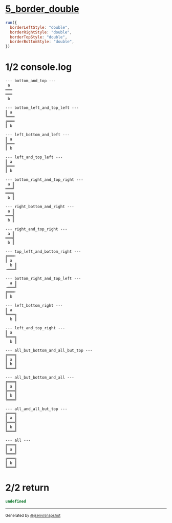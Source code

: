 # [5_border_double](../../table_2_cells_same_column.test.mjs#L154)

```js
run({
  borderLeftStyle: "double",
  borderRightStyle: "double",
  borderTopStyle: "double",
  borderBottomStyle: "double",
})
```

# 1/2 console.log

```console
--- bottom_and_top ---
 a 
═══
═══
 b 

--- bottom_left_and_top_left ---
║ a 
╚═══
╔═══
║ b 

--- left_bottom_and_left ---
║ a 
╠═══
║ b 

--- left_and_top_left ---
║ a 
╠═══
║ b 

--- bottom_right_and_top_right ---
 a ║
═══╝
═══╗
 b ║

--- right_bottom_and_right ---
 a ║
═══╣
 b ║

--- right_and_top_right ---
 a ║
═══╣
 b ║

--- top_left_and_bottom_right ---
╔═══╴
║ a  
  b ║
╶═══╝

--- bottom_right_and_top_left ---
  a ║
╶═══╝
╔═══╴
║ b  

--- left_bottom_right ---
║ a  
╚═══╗
  b ║

--- left_and_top_right ---
║ a  
╚═══╗
  b ║

--- all_but_bottom_and_all_but_top ---
╔═══╗
║ a ║
║ b ║
╚═══╝

--- all_but_bottom_and_all ---
╔═══╗
║ a ║
╠═══╣
║ b ║
╚═══╝

--- all_and_all_but_top ---
╔═══╗
║ a ║
╠═══╣
║ b ║
╚═══╝

--- all ---
╔═══╗
║ a ║
╚═══╝
╔═══╗
║ b ║
╚═══╝

```

# 2/2 return

```js
undefined
```

---

<sub>
  Generated by <a href="https://github.com/jsenv/core/tree/main/packages/independent/snapshot">@jsenv/snapshot</a>
</sub>

